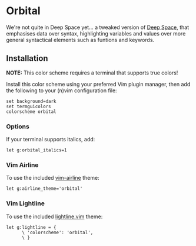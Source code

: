 # Orbital
We're not quite in Deep Space yet... a tweaked version of [Deep Space](https://github.com/tyrannicaltoucan/vim-deep-space), that emphasises data over syntax, highlighting variables and values over more general syntactical elements such as funtions and keywords.

## Installation
**NOTE:** This color scheme requires a terminal that supports true colors!

Install this color scheme using your preferred Vim plugin manager, then add the
following to your (n)vim configuration file:
```vim
set background=dark
set termguicolors
colorscheme orbital
```

### Options
If your terminal supports italics, add:
```vim
let g:orbital_italics=1
```

### Vim Airline
To use the included [vim-airline](https://github.com/vim-airline/vim-airline) theme:
```vim
let g:airline_theme='orbital'
```

### Vim Lightline
To use the included [lightline.vim](https://github.com/itchyny/lightline.vim) theme:
```vim
let g:lightline = {
      \ 'colorscheme': 'orbital',
      \ }
```

